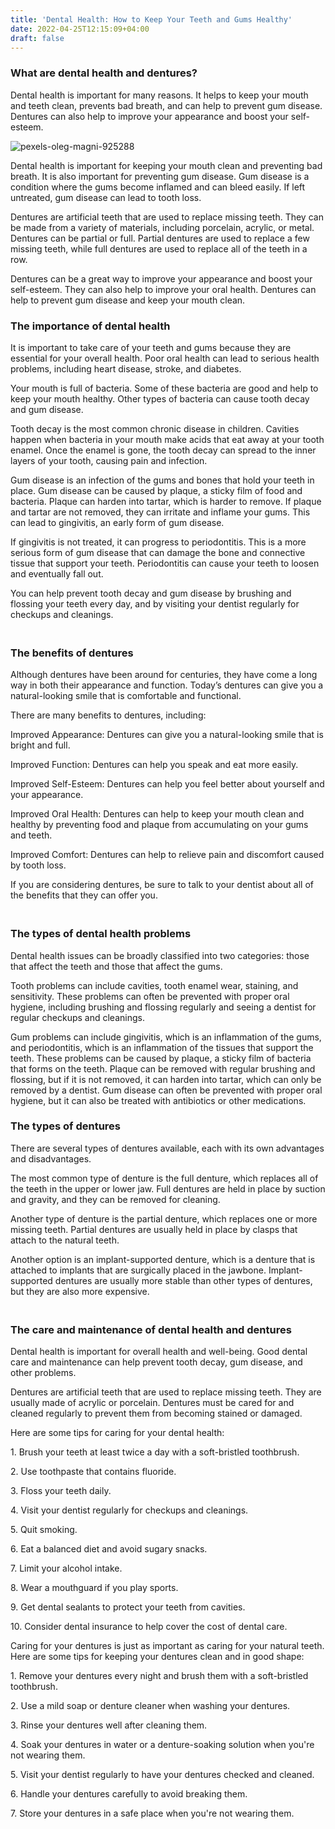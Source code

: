 ```yaml
---
title: 'Dental Health: How to Keep Your Teeth and Gums Healthy'
date: 2022-04-25T12:15:09+04:00
draft: false
---
```


<h3><strong>What are dental health and dentures?</strong></h3>
<p>Dental health is important for many reasons. It helps to keep your mouth and teeth clean, prevents bad breath, and can help to prevent gum disease. Dentures can also help to improve your appearance and boost your self-esteem.</p>
<img src="https://i.ibb.co/HVbwYcP/pexels-oleg-magni-925288.jpg" alt="pexels-oleg-magni-925288" border="0">
<p>Dental health is important for keeping your mouth clean and preventing bad breath. It is also important for preventing gum disease. Gum disease is a condition where the gums become inflamed and can bleed easily. If left untreated, gum disease can lead to tooth loss.</p>
<p>Dentures are artificial teeth that are used to replace missing teeth. They can be made from a variety of materials, including porcelain, acrylic, or metal. Dentures can be partial or full. Partial dentures are used to replace a few missing teeth, while full dentures are used to replace all of the teeth in a row.</p>
<p>Dentures can be a great way to improve your appearance and boost your self-esteem. They can also help to improve your oral health. Dentures can help to prevent gum disease and keep your mouth clean.</p>
<h3><strong>The importance of dental health</strong></h3>
<p>It is important to take care of your teeth and gums because they are essential for your overall health. Poor oral health can lead to serious health problems, including heart disease, stroke, and diabetes.</p>
<p>Your mouth is full of bacteria. Some of these bacteria are good and help to keep your mouth healthy. Other types of bacteria can cause tooth decay and gum disease.</p>
<p>Tooth decay is the most common chronic disease in children. Cavities happen when bacteria in your mouth make acids that eat away at your tooth enamel. Once the enamel is gone, the tooth decay can spread to the inner layers of your tooth, causing pain and infection.</p>
<p>Gum disease is an infection of the gums and bones that hold your teeth in place. Gum disease can be caused by plaque, a sticky film of food and bacteria. Plaque can harden into tartar, which is harder to remove. If plaque and tartar are not removed, they can irritate and inflame your gums. This can lead to gingivitis, an early form of gum disease.</p>
<p>If gingivitis is not treated, it can progress to periodontitis. This is a more serious form of gum disease that can damage the bone and connective tissue that support your teeth. Periodontitis can cause your teeth to loosen and eventually fall out.</p>
<p>You can help prevent tooth decay and gum disease by brushing and flossing your teeth every day, and by visiting your dentist regularly for checkups and cleanings.</p>
<h3><br /><strong>The benefits of dentures</strong></h3>
<p>Although dentures have been around for centuries, they have come a long way in both their appearance and function. Today&rsquo;s dentures can give you a natural-looking smile that is comfortable and functional.</p>
<p>There are many benefits to dentures, including:</p>
<p>Improved Appearance: Dentures can give you a natural-looking smile that is bright and full.</p>
<p>Improved Function: Dentures can help you speak and eat more easily.</p>
<p>Improved Self-Esteem: Dentures can help you feel better about yourself and your appearance.</p>
<p>Improved Oral Health: Dentures can help to keep your mouth clean and healthy by preventing food and plaque from accumulating on your gums and teeth.</p>
<p>Improved Comfort: Dentures can help to relieve pain and discomfort caused by tooth loss.</p>
<p>If you are considering dentures, be sure to talk to your dentist about all of the benefits that they can offer you.</p>
<h3><br /><strong>The types of dental health problems</strong></h3>
<p>Dental health issues can be broadly classified into two categories: those that affect the teeth and those that affect the gums.</p>
<p>Tooth problems can include cavities, tooth enamel wear, staining, and sensitivity. These problems can often be prevented with proper oral hygiene, including brushing and flossing regularly and seeing a dentist for regular checkups and cleanings.</p>
<p>Gum problems can include gingivitis, which is an inflammation of the gums, and periodontitis, which is an inflammation of the tissues that support the teeth. These problems can be caused by plaque, a sticky film of bacteria that forms on the teeth. Plaque can be removed with regular brushing and flossing, but if it is not removed, it can harden into tartar, which can only be removed by a dentist. Gum disease can often be prevented with proper oral hygiene, but it can also be treated with antibiotics or other medications.</p>
<h3><strong>The types of dentures</strong></h3>
<p>There are several types of dentures available, each with its own advantages and disadvantages.</p>
<p>The most common type of denture is the full denture, which replaces all of the teeth in the upper or lower jaw. Full dentures are held in place by suction and gravity, and they can be removed for cleaning.</p>
<p>Another type of denture is the partial denture, which replaces one or more missing teeth. Partial dentures are usually held in place by clasps that attach to the natural teeth.</p>
<p>Another option is an implant-supported denture, which is a denture that is attached to implants that are surgically placed in the jawbone. Implant-supported dentures are usually more stable than other types of dentures, but they are also more expensive.</p>
<h3><br /><strong>The care and maintenance of dental health and dentures</strong></h3>
<p>Dental health is important for overall health and well-being. Good dental care and maintenance can help prevent tooth decay, gum disease, and other problems.</p>
<p>Dentures are artificial teeth that are used to replace missing teeth. They are usually made of acrylic or porcelain. Dentures must be cared for and cleaned regularly to prevent them from becoming stained or damaged.</p>
<p>Here are some tips for caring for your dental health:</p>
<p>1. Brush your teeth at least twice a day with a soft-bristled toothbrush.</p>
<p>2. Use toothpaste that contains fluoride.</p>
<p>3. Floss your teeth daily.</p>
<p>4. Visit your dentist regularly for checkups and cleanings.</p>
<p>5. Quit smoking.</p>
<p>6. Eat a balanced diet and avoid sugary snacks.</p>
<p>7. Limit your alcohol intake.</p>
<p>8. Wear a mouthguard if you play sports.</p>
<p>9. Get dental sealants to protect your teeth from cavities.</p>
<p>10. Consider dental insurance to help cover the cost of dental care.</p>
<p>Caring for your dentures is just as important as caring for your natural teeth. Here are some tips for keeping your dentures clean and in good shape:</p>
<p>1. Remove your dentures every night and brush them with a soft-bristled toothbrush.</p>
<p>2. Use a mild soap or denture cleaner when washing your dentures.</p>
<p>3. Rinse your dentures well after cleaning them.</p>
<p>4. Soak your dentures in water or a denture-soaking solution when you're not wearing them.</p>
<p>5. Visit your dentist regularly to have your dentures checked and cleaned.</p>
<p>6. Handle your dentures carefully to avoid breaking them.</p>
<p>7. Store your dentures in a safe place when you're not wearing them.</p>